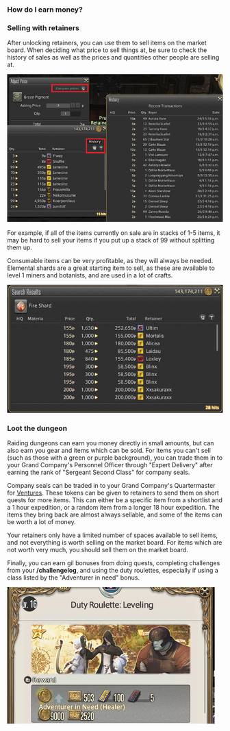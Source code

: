 ### How do I earn money?

### Selling with retainers

After unlocking retainers, you can use them to sell items on the market board. When deciding what price to sell things at, be sure to check the history of sales as well as the prices and quantities other people are selling at.

![History of sales](../img/history.png)

For example, if all of the items currently on sale are in stacks of 1-5 items, it may be hard to sell your items if you put up a stack of 99 without splitting them up.

Consumable items can be very profitable, as they will always be needed. Elemental shards are a great starting item to sell, as these are available to level 1 miners and botanists, and are used in a lot of crafts.

![Shards can sell very well](../img/shards.png)

### Loot the dungeon

Raiding dungeons can earn you money directly in small amounts, but can also earn you gear and items which can be sold. For items you can't sell (such as those with a green or purple background), you can trade them in to your Grand Company's Personnel Officer through "Expert Delivery" after earning the rank of "Sergeant Second Class" for company seals.

Company seals can be traded in to your Grand Company's Quartermaster for [Ventures](http://ffxiv.gamerescape.com/wiki/Venture). These tokens can be given to retainers to send them on short quests for more items. This can either be a specific item from a shortlist and a 1 hour expedition, or a random item from a longer 18 hour expedition. The items they bring back are almost always sellable, and some of the items can be worth a lot of money.

Your retainers only have a limited number of spaces available to sell items, and not everything is worth selling on the market board. For items which are not worth very much, you should sell them on the market board.

Finally, you can earn gil bonuses from doing quests, completing challenges from your **/challengelog**, and using the duty roulettes, especially if using a class listed by the "Adventurer in need" bonus.

![In need of healers](../img/inneed.png)